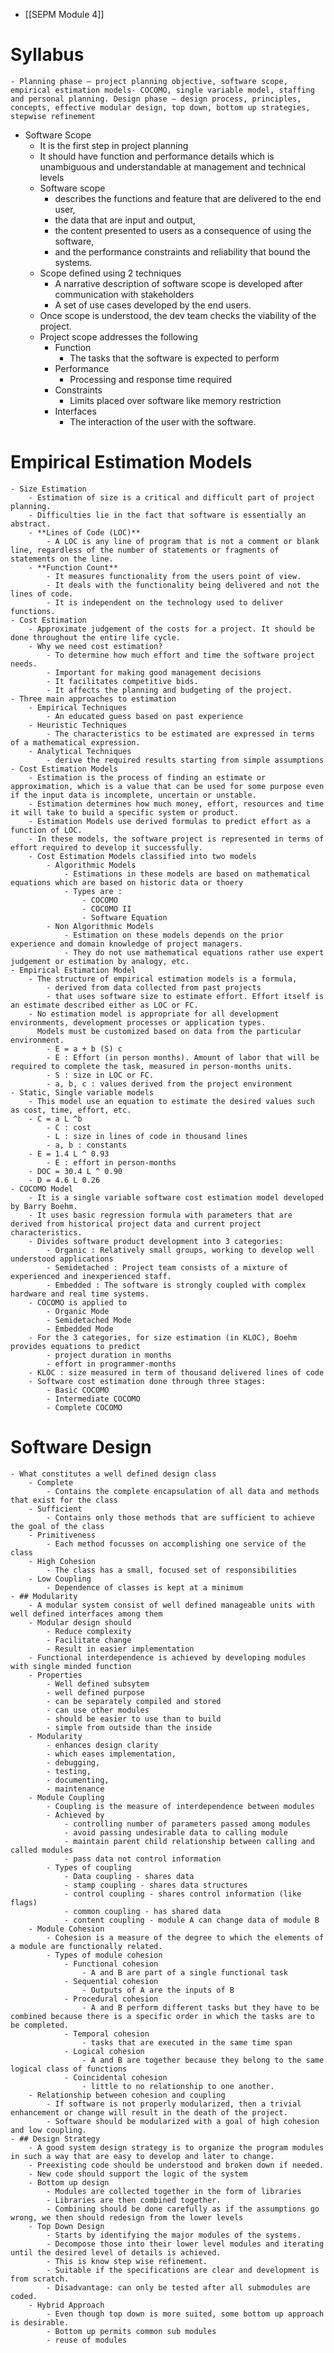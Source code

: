 - [[SEPM Module 4]]
# Syllabus
	- Planning phase – project planning objective, software scope, empirical estimation models- COCOMO, single variable model, staffing and personal planning. Design phase – design process, principles, concepts, effective modular design, top down, bottom up strategies, stepwise refinement
- Software Scope
	- It is the first step in project planning
	- It should have function and performance details which is unambiguous and understandable at management and technical levels
	- Software scope
		- describes the functions and feature that are delivered to the end user,
		- the data that are input and output,
		- the content presented to users as a consequence of using the software,
		- and the performance constraints and reliability that bound the systems.
	- Scope defined using 2 techniques
		- A narrative description of software scope is developed after communication with stakeholders
		- A set of use cases developed by the end users.
	- Once scope is understood, the dev team checks the viability of the project.
	- Project scope addresses the following
		- Function
			- The tasks that the software is expected to perform
		- Performance
			- Processing and response time required
		- Constraints
			- Limits placed over software like memory restriction
		- Interfaces
			- The interaction of the user with the software.
# Empirical Estimation Models
	- Size Estimation
		- Estimation of size is a critical and difficult part of project planning.
		- Difficulties lie in the fact that software is essentially an abstract.
		- **Lines of Code (LOC)**
			- A LOC is any line of program that is not a comment or blank line, regardless of the number of statements or fragments of statements on the line.
		- **Function Count**
			- It measures functionality from the users point of view.
			- It deals with the functionality being delivered and not the lines of code.
			- It is independent on the technology used to deliver functions.
	- Cost Estimation
		- Approximate judgement of the costs for a project. It should be done throughout the entire life cycle.
		- Why we need cost estimation?
			- To determine how much effort and time the software project needs.
			- Important for making good management decisions
			- It facilitates competitive bids.
			- It affects the planning and budgeting of the project.
	- Three main approaches to estimation
		- Empirical Techniques
			- An educated guess based on past experience
		- Heuristic Techniques
			- The characteristics to be estimated are expressed in terms of a mathematical expression.
		- Analytical Techniques
			- derive the required results starting from simple assumptions
	- Cost Estimation Models
		- Estimation is the process of finding an estimate or approximation, which is a value that can be used for some purpose even if the input data is incomplete, uncertain or unstable.
		- Estimation determines how much money, effort, resources and time it will take to build a specific system or product.
		- Estimation Models use derived formulas to predict effort as a function of LOC.
		- In these models, the software project is represented in terms of effort required to develop it successfully.
		- Cost Estimation Models classified into two models
			- Algorithmic Models
				- Estimations in these models are based on mathematical equations which are based on historic data or thoery
				- Types are :
					- COCOMO
					- COCOMO II
					- Software Equation
			- Non Algorithmic Models
				- Estimation on these models depends on the prior experience and domain knowledge of project managers.
				- They do not use mathematical equations rather use expert judgement or estimation by analogy, etc.
	- Empirical Estimation Model
		- The structure of empirical estimation models is a formula,
			- derived from data collected from past projects
			- that uses software size to estimate effort. Effort itself is an estimate described either as LOC or FC.
		- No estimation model is appropriate for all development environments, development processes or application types.
		  Models must be customized based on data from the particular environment.
			- E = a + b (S) c
			- E : Effort (in person months). Amount of labor that will be required to complete the task, measured in person-months units.
			- S : size in LOC or FC.
			- a, b, c : values derived from the project environment
	- Static, Single variable models
		- This model use an equation to estimate the desired values such as cost, time, effort, etc.
		- C = a L ^b
			- C : cost
			- L : size in lines of code in thousand lines
			- a, b : constants
		- E = 1.4 L ^ 0.93
			- E : effort in person-months
		- DOC = 30.4 L ^ 0.90
		- D = 4.6 L 0.26
	- COCOMO Model
		- It is a single variable software cost estimation model developed by Barry Boehm.
		- It uses basic regression formula with parameters that are derived from historical project data and current project characteristics.
		- Divides software product development into 3 categories:
			- Organic : Relatively small groups, working to develop well understood applications
			- Semidetached : Project team consists of a mixture of experienced and inexperienced staff.
			- Embedded : The software is strongly coupled with complex hardware and real time systems.
		- COCOMO is applied to
			- Organic Mode
			- Semidetached Mode
			- Embedded Mode
		- For the 3 categories, for size estimation (in KLOC), Boehm provides equations to predict
			- project duration in months
			- effort in programmer-months
		- KLOC : size measured in term of thousand delivered lines of code
		- Software cost estimation done through three stages:
			- Basic COCOMO
			- Intermediate COCOMO
			- Complete COCOMO
# Software Design
	- What constitutes a well defined design class
		- Complete
			- Contains the complete encapsulation of all data and methods that exist for the class
		- Sufficient
			- Contains only those methods that are sufficient to achieve the goal of the class
		- Primitiveness
			- Each method focusses on accomplishing one service of the class
		- High Cohesion
			- The class has a small, focused set of responsibilities
		- Low Coupling
			- Dependence of classes is kept at a minimum
	- ## Modularity
		- A modular system consist of well defined manageable units with well defined interfaces among them
		- Modular design should
			- Reduce complexity
			- Facilitate change
			- Result in easier implementation
		- Functional interdependence is achieved by developing modules with single minded function
		- Properties
			- Well defined subsytem
			- well defined purpose
			- can be separately compiled and stored
			- can use other modules
			- should be easier to use than to build
			- simple from outside than the inside
		- Modularity
			- enhances design clarity
			- which eases implementation,
			- debugging,
			- testing,
			- documenting,
			- maintenance
		- Module Coupling
			- Coupling is the measure of interdependence between modules
			- Achieved by
				- controlling number of parameters passed among modules
				- avoid passing undesirable data to calling module
				- maintain parent child relationship between calling and called modules
				- pass data not control information
			- Types of coupling
				- Data coupling - shares data
				- stamp coupling - shares data structures
				- control coupling - shares control information (like flags)
				- common coupling - has shared data
				- content coupling - module A can change data of module B
		- Module Cohesion
			- Cohesion is a measure of the degree to which the elements of a module are functionally related.
			- Types of module cohesion
				- Functional cohesion
					- A and B are part of a single functional task
				- Sequential cohesion
					- Outputs of A are the inputs of B
				- Procedural cohesion
					- A and B perform different tasks but they have to be combined because there is a specific order in which the tasks are to be completed.
				- Temporal cohesion
					- tasks that are executed in the same time span
				- Logical cohesion
					- A and B are together because they belong to the same logical class of functions
				- Coincidental cohesion
					- little to no relationship to one another.
		- Relationship between cohesion and coupling
			- If software is not properly modularized, then a trivial enhancement or change will result in the death of the project.
			- Software should be modularized with a goal of high cohesion and low coupling.
	- ## Design Strategy
		- A good system design strategy is to organize the program modules in such a way that are easy to develop and later to change.
		- Preexisting code should be understood and broken down if needed.
		- New code should support the logic of the system
		- Bottom up design
			- Modules are collected together in the form of libraries
			- Libraries are then combined together.
			- Combining should be done carefully as if the assumptions go wrong, we then should redesign from the lower levels
		- Top Down Design
			- Starts by identifying the major modules of the systems.
			- Decompose those into their lower level modules and iterating until the desired level of details is achieved.
			- This is know step wise refinement.
			- Suitable if the specifications are clear and development is from scratch.
			- Disadvantage: can only be tested after all submodules are coded.
		- Hybrid Approach
			- Even though top down is more suited, some bottom up approach is desirable.
			- Bottom up permits common sub modules
			- reuse of modules